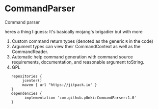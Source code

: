 # CommandParser
Command parser

heres a thing I guess: It's basically mojang's brigadier but with more

1) Custom command return types (denoted as the generic `R` in the code)
2) Argument types can view their CommandContext as well as the CommandReader.
3) Automatic help command generation with command source requirements, documentation, and reasonable argument toString.
4) GPL

```
   repositories {
        jcenter()
        maven { url "https://jitpack.io" }
   }
   dependencies {
         implementation 'com.github.p0nki:CommandParser:1.0'
   }
   ```
